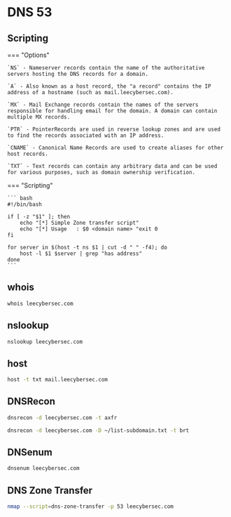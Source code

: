 # DNS 53

## Scripting

=== "Options"

	`NS` - Nameserver records contain the name of the authoritative servers hosting the DNS records for a domain.

	`A` - Also known as a host record, the "a record" contains the IP address of a hostname (such as mail.leecybersec.com).

	`MX` - Mail Exchange records contain the names of the servers responsible for handling email for the domain. A domain can contain multiple MX records.

	`PTR` - PointerRecords are used in reverse lookup zones and are used to find the records associated with an IP address.

	`CNAME` - Canonical Name Records are used to create aliases for other host records.

	`TXT` - Text records can contain any arbitrary data and can be used for various purposes, such as domain ownership verification.

=== "Scripting"

	``` bash
	#!/bin/bash

	if [ -z "$1" ]; then
		echo "[*] Simple Zone transfer script"
		echo "[*] Usage   : $0 <domain name> "exit 0
	fi

	for server in $(host -t ns $1 | cut -d " " -f4); do
		host -l $1 $server | grep "has address"
	done
	```

## whois

``` bash
whois leecybersec.com
```

## nslookup

``` bash
nslookup leecybersec.com
```

## host

``` bash
host -t txt mail.leecybersec.com
```

## DNSRecon

``` bash
dnsrecon -d leecybersec.com -t axfr

dnsrecon -d leecybersec.com -D ~/list-subdomain.txt -t brt
```

## DNSenum

``` bash
dnsenum leecybersec.com
```

## DNS Zone Transfer

``` bash
nmap --script=dns-zone-transfer -p 53 leecybersec.com
```